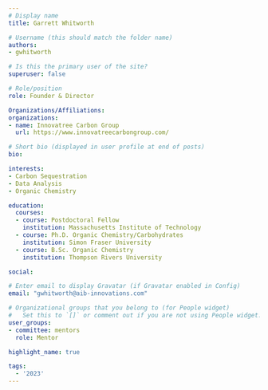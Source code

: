 ```yaml
---
# Display name
title: Garrett Whitworth

# Username (this should match the folder name)
authors:
- gwhitworth

# Is this the primary user of the site?
superuser: false

# Role/position
role: Founder & Director

Organizations/Affiliations:
organizations:
- name: Innovatree Carbon Group
  url: https://www.innovatreecarbongroup.com/

# Short bio (displayed in user profile at end of posts)
bio: 

interests:
- Carbon Sequestration
- Data Analysis
- Organic Chemistry

education:
  courses:
  - course: Postdoctoral Fellow
    institution: Massachusetts Institute of Technology
  - course: Ph.D. Organic Chemistry/Carbohydrates
    institution: Simon Fraser University
  - course: B.Sc. Organic Chemistry
    institution: Thompson Rivers University

social:

# Enter email to display Gravatar (if Gravatar enabled in Config)
email: "gwhitworth@aib-innovations.com"

# Organizational groups that you belong to (for People widget)
#   Set this to `[]` or comment out if you are not using People widget.
user_groups:
- committee: mentors
  role: Mentor

highlight_name: true

tags:
  - '2023'
---
```

